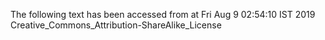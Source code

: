 The following text has been accessed from at Fri Aug 9 02:54:10 IST 2019
Creative_Commons_Attribution-ShareAlike_License
